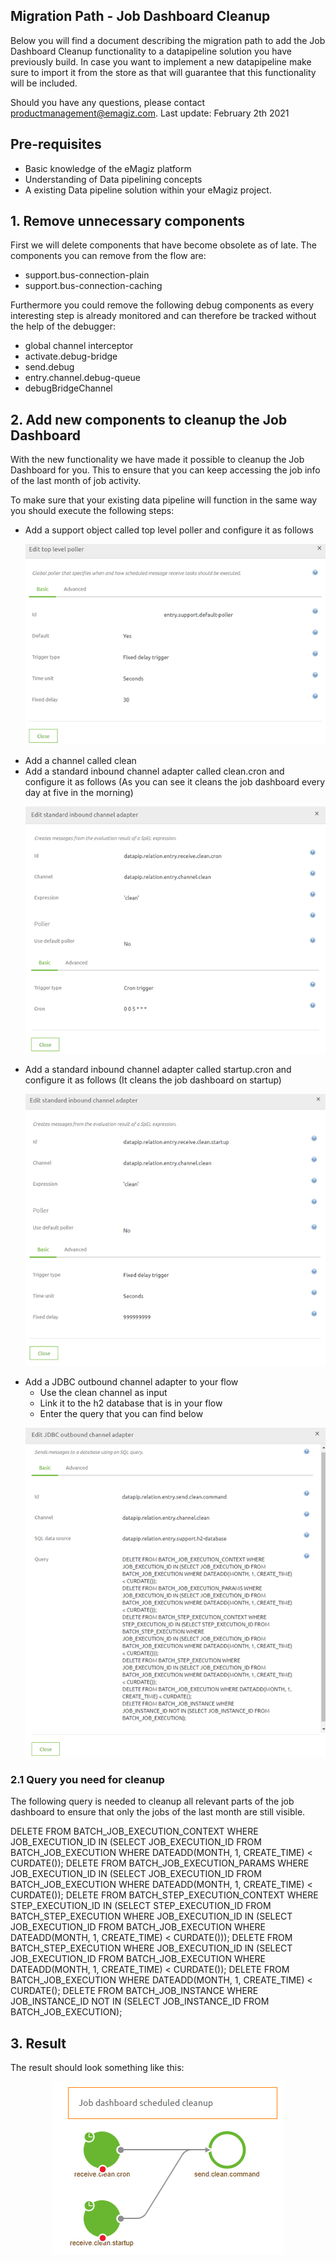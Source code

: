 ## Migration Path - Job Dashboard Cleanup

Below you will find a document describing the migration path to add the Job Dashboard Cleanup functionality to a datapipeline solution you have previously build.
In case you want to implement a new datapipeline make sure to import it from the store as that will guarantee that this functionality will be included.

Should you have any questions, please contact productmanagement@emagiz.com.
Last update: February 2th 2021

## Pre-requisites
- Basic knowledge of the eMagiz platform
- Understanding of Data pipelining concepts
- A existing Data pipeline solution within your eMagiz project.

## 1. Remove unnecessary components

First we will delete components that have become obsolete as of late. The components you can remove from the flow are:

- support.bus-connection-plain
- support.bus-connection-caching

Furthermore you could remove the following debug components as every interesting step is already monitored and can therefore be tracked without the help of the debugger:

- global channel interceptor
- activate.debug-bridge
- send.debug
- entry.channel.debug-queue
- debugBridgeChannel

## 2. Add new components to cleanup the Job Dashboard

With the new functionality we have made it possible to cleanup the Job Dashboard for you. This to ensure that you can keep accessing the job info of the last month of job activity.

To make sure that your existing data pipeline will function in the same way you should execute the following steps:

- Add a support object called top level poller and configure it as follows
	<p align="center"><img src="../../img/howto/migration-path-job-dashboard-cleanup-top-level-poller-config.png"></p>
- Add a channel called clean
- Add a standard inbound channel adapter called clean.cron and configure it as follows (As you can see it cleans the job dashboard every day at five in the morning)
	<p align="center"><img src="../../img/howto/migration-path-job-dashboard-cleanup-clean-cron-config.png"></p>
- Add a standard inbound channel adapter called startup.cron and configure it as follows (It cleans the job dashboard on startup)
	<p align="center"><img src="../../img/howto/migration-path-job-dashboard-cleanup-startup-cron-config.png"></p>
- Add a JDBC outbound channel adapter to your flow
	- Use the clean channel as input
	- Link it to the h2 database that is in your flow
	- Enter the query that you can find below
	<p align="center"><img src="../../img/howto/migration-path-job-dashboard-cleanup-jdbc-outbound-config.png"></p>
	
### 2.1 Query you need for cleanup

The following query is needed to cleanup all relevant parts of the job dashboard to ensure that only the jobs of the last month are still visible.

DELETE FROM BATCH_JOB_EXECUTION_CONTEXT WHERE
JOB_EXECUTION_ID IN (SELECT JOB_EXECUTION_ID FROM BATCH_JOB_EXECUTION WHERE DATEADD(MONTH, 1, CREATE_TIME) < CURDATE());
DELETE FROM BATCH_JOB_EXECUTION_PARAMS WHERE
JOB_EXECUTION_ID IN (SELECT JOB_EXECUTION_ID FROM BATCH_JOB_EXECUTION WHERE DATEADD(MONTH, 1, CREATE_TIME) < CURDATE());
DELETE FROM BATCH_STEP_EXECUTION_CONTEXT WHERE
STEP_EXECUTION_ID IN (SELECT STEP_EXECUTION_ID FROM BATCH_STEP_EXECUTION WHERE
JOB_EXECUTION_ID IN (SELECT JOB_EXECUTION_ID FROM BATCH_JOB_EXECUTION WHERE DATEADD(MONTH, 1, CREATE_TIME) < CURDATE()));
DELETE FROM BATCH_STEP_EXECUTION WHERE
JOB_EXECUTION_ID IN (SELECT JOB_EXECUTION_ID FROM BATCH_JOB_EXECUTION WHERE DATEADD(MONTH, 1, CREATE_TIME) < CURDATE());
DELETE FROM BATCH_JOB_EXECUTION WHERE DATEADD(MONTH, 1, CREATE_TIME) < CURDATE();
DELETE FROM BATCH_JOB_INSTANCE WHERE
JOB_INSTANCE_ID NOT IN (SELECT JOB_INSTANCE_ID FROM BATCH_JOB_EXECUTION);

## 3. Result

The result should look something like this:

<p align="center"><img src="../../img/howto/migration-path-job-dashboard-cleanup-result.png"></p>

